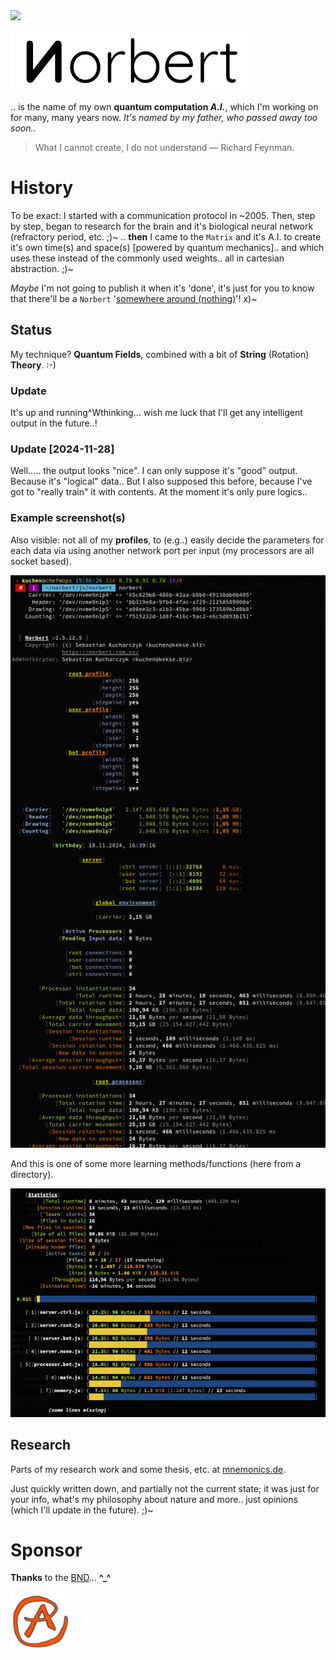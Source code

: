 <img src="https://kekse.biz/github.php?draw&override=github:norbert" />

![Norbert](img/logo/norbert.white.384px.png)

.. is the name of my own **quantum computation _A.I._**, which I'm working on for many, many years now.
_It's named by my father, *who passed away too soon..*_

> What I cannot create, I do not understand — Richard Feynman.

# History
To be exact: I started with a communication protocol in \~2005. Then, step by step, began to research
for the brain and it's biological neural network (refractory period, etc. ;)~ .. **then** I came to the
`Matrix` and it's A.I. to create it's own time(s) and space(s) [powered by quantum mechanics].. and which
uses these instead of the commonly used weights.. all in cartesian abstraction. ;)~

*Maybe* I'm not going to publish it when it's 'done', it's just for you to know that there'll be a `Norbert`
'[somewhere around (nothing)](https://www.youtube.com/watch?v=kFL34Anl1d4)'! x)~

## Status
My technique? **Quantum Fields**, combined with a bit of **String** (Rotation) **Theory**. :-)

### Update
It's up and running^Wthinking... wish me luck that I'll get any intelligent output in the future..!

### Update \[2024-11-28\]
Well..... the output looks "nice". I can only suppose it's "good" output. Because it's "logical" data..
But I also supposed this before, because I've got to "really train" it with contents. At the moment
it's only pure logics..

### Example screenshot(s)
Also visible: not all of my **profiles**, to (e.g..) easily decide the parameters for each data
via using another network port per input (my processors are all socket based).

![Example Screenshot](img/norbert.png)

And this is one of some more learning methods/functions (here from a directory).

![`learn` Example Screenshot](img/norbert.learn.png)

## Research
Parts of my research work and some thesis, etc. at [mnemonics.de](https://mnemonics.de/).

Just quickly written down, and partially not the current state; it was just for your info, what's my
philosophy about nature and more.. just opinions (which I'll update in the future). ;)~

# Sponsor
**Thanks** to the [BND](https://www.bnd.bund.de/)... **^\_^**

<a href="favicon.512px.png" target="_blank">
<img src="favicon.png" alt="Favicon" />
</a>

